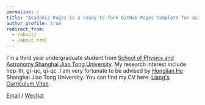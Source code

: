 ```yaml
---
permalink: /
title: "Academic Pages is a ready-to-fork GitHub Pages template for academic personal websites"
author_profile: true
redirect_from: 
  - /about/
  - /about.html
---
```


I'm a third year undergraduate student from [School of Physics and Astronomy](https://www.physics.sjtu.edu.cn/en/),[Shanghai Jiao Tong University](https://en.sjtu.edu.cn/). My research interest include hep-th, gr-qc, qi-qc  .I am very fortunate to be advised by [Hongjian He](https://www.physics.sjtu.edu.cn/en/jsml/hehongjian.html)  Shanghai Jiao Tong University. You can find my CV here: [Liang's Curriculum Vitae](../assets/My_CV.pdf).

[Email](mailto:WangLiang-021@sjtu.edu.cn)  / [Wechat](../images/wechat.jpg) 
